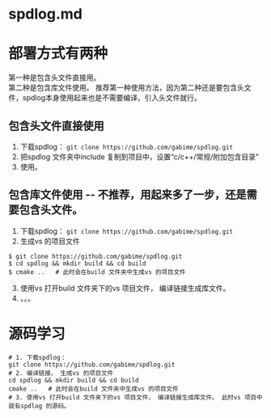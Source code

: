 # spdlog.md  

# 部署方式有两种  
第一种是包含头文件直接用。  
第二种是包含库文件使用。
推荐第一种使用方法，因为第二种还是要包含头文件，spdlog本身使用起来也是不需要编译，引入头文件就行。  


## 包含头文件直接使用
1. 下载spdlog： `git clone https://github.com/gabime/spdlog.git`
2. 把spdlog 文件夹中include 复制到项目中，设置“c/c++/常规/附加包含目录”
3. 使用。

## 包含库文件使用  -- 不推荐，用起来多了一步，还是需要包含头文件。  
1. 下载spdlog： `git clone https://github.com/gabime/spdlog.git`
2. 生成vs 的项目文件  
```shell
$ git clone https://github.com/gabime/spdlog.git
$ cd spdlog && mkdir build && cd build
$ cmake ..   # 此时会在build 文件夹中生成vs 的项目文件
```
3. 使用vs 打开build 文件夹下的vs 项目文件， 编译链接生成库文件。  
4. 。。。

# 源码学习
```shell
# 1. 下载spdlog： 
git clone https://github.com/gabime/spdlog.git
# 2. 编译链接， 生成vs 的项目文件  
cd spdlog && mkdir build && cd build
cmake ..   # 此时会在build 文件夹中生成vs 的项目文件
# 3. 使用vs 打开build 文件夹下的vs 项目文件， 编译链接生成库文件。 此时vs 项目中就有spdlog 的源码。
```











